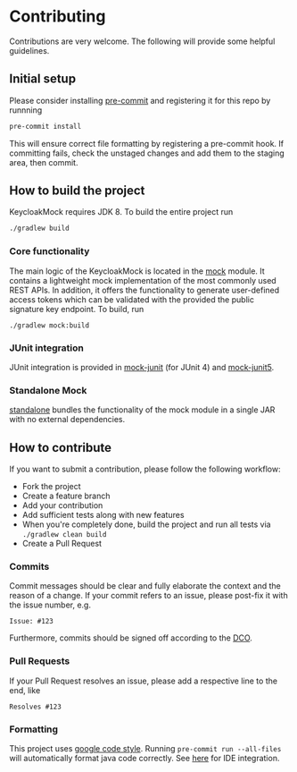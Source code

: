 # Contributing

Contributions are very welcome. The following will provide some helpful guidelines.

## Initial setup

Please consider installing [pre-commit](https://pre-commit.com/) and registering it for this repo by
runnning

```bash
pre-commit install
```

This will ensure correct file formatting by registering a pre-commit hook. If committing fails,
check the unstaged changes and add them to the staging area, then commit.

## How to build the project

KeycloakMock requires JDK 8. To build the entire project run

```bash
./gradlew build
```

### Core functionality

The main logic of the KeycloakMock is located in the [mock](mock) module. It contains a lightweight
mock implementation of the most commonly used REST APIs. In addition, it offers the functionality to
generate user-defined access tokens which can be validated with the provided the public signature
key endpoint. To build, run

```
./gradlew mock:build
```

### JUnit integration

JUnit integration is provided in [mock-junit](mock-junit) (for JUnit 4)
and [mock-junit5](mock-junit5).

### Standalone Mock

[standalone](standalone) bundles the functionality of the mock module in a single JAR with no
external dependencies.

## How to contribute

If you want to submit a contribution, please follow the following workflow:

* Fork the project
* Create a feature branch
* Add your contribution
* Add sufficient tests along with new features
* When you're completely done, build the project and run all tests via `./gradlew clean build`
* Create a Pull Request

### Commits

Commit messages should be clear and fully elaborate the context and the reason of a change. If your
commit refers to an issue, please post-fix it with the issue number, e.g.

```
Issue: #123
```

Furthermore, commits should be signed off according to the [DCO](DCO).

### Pull Requests

If your Pull Request resolves an issue, please add a respective line to the end, like

```
Resolves #123
```

### Formatting

This project uses [google code style](https://github.com/google/styleguide).
Running ```pre-commit run --all-files```
will automatically format java code correctly.
See [here](https://github.com/google/google-java-format) for IDE integration.
